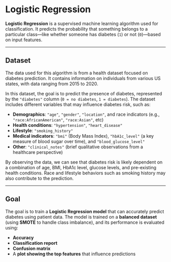 # Logistic Regression

**Logistic Regression** is a supervised machine learning algorithm used for classification. It predicts the probability that something belongs to a particular class—like whether someone has diabetes (`1`) or not (`0`)—based on input features.

---

## Dataset

The data used for this algorithm is from a health dataset focused on diabetes prediction. It contains information on individuals from various US states, with data ranging from 2015 to 2020.

In this dataset, the goal is to predict the presence of diabetes, represented by the `"diabetes"` column (`0 = no diabetes`, `1 = diabetes`). The dataset includes different variables that may influence diabetes risk, such as:

- **Demographics**: `"age"`, `"gender"`, `"location"`, and race indicators (e.g., `"race:AfricanAmerican"`, `"race:Asian"`, etc)
- **Health conditions**: `"hypertension"`, `"heart_disease"`
- **Lifestyle**: `"smoking_history"`
- **Medical indicators**: `"bmi"` (Body Mass Index), `"hbA1c_level"` (a key measure of blood sugar over time), and `"blood_glucose_level"`
- **Other**: `"clinical_notes"` (brief qualitative observations from a healthcare perspective)

By observing the data, we can see that diabetes risk is likely dependent on a combination of age, BMI, HbA1c level, glucose levels, and pre-existing health conditions. Race and lifestyle behaviors such as smoking history may also contribute to the prediction.

---

## Goal

The goal is to train a **Logistic Regression model** that can accurately predict diabetes using patient data. The model is trained on a **balanced dataset** (using **SMOTE** to handle class imbalance), and its performance is evaluated using:

- **Accuracy**
- **Classification report**
- **Confusion matrix**
- A **plot showing the top features** that influence predictions